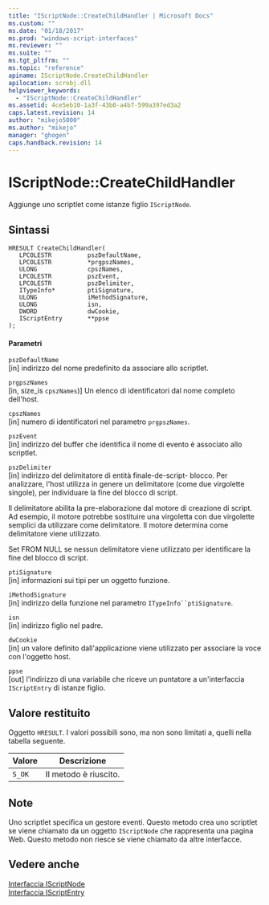 ```yaml
---
title: "IScriptNode::CreateChildHandler | Microsoft Docs"
ms.custom: ""
ms.date: "01/18/2017"
ms.prod: "windows-script-interfaces"
ms.reviewer: ""
ms.suite: ""
ms.tgt_pltfrm: ""
ms.topic: "reference"
apiname: IScriptNode.CreateChildHandler
apilocation: scrobj.dll
helpviewer_keywords: 
  - "IScriptNode::CreateChildHandler"
ms.assetid: 4ce5eb10-1a3f-43b0-a4b7-599a397ed3a2
caps.latest.revision: 14
author: "mikejo5000"
ms.author: "mikejo"
manager: "ghogen"
caps.handback.revision: 14
---
```

# IScriptNode::CreateChildHandler
Aggiunge uno scriptlet come istanze figlio `IScriptNode`.  
  
## Sintassi  
  
```  
HRESULT CreateChildHandler(  
   LPCOLESTR          pszDefaultName,  
   LPCOLESTR          *prgpszNames,  
   ULONG              cpszNames,  
   LPCOLESTR          pszEvent,  
   LPCOLESTR          pszDelimiter,  
   ITypeInfo*         ptiSignature,  
   ULONG              iMethodSignature,  
   ULONG              isn,  
   DWORD              dwCookie,  
   IScriptEntry       **ppse  
);  
```  
  
#### Parametri  
 `pszDefaultName`  
 \[in\] indirizzo del nome predefinito da associare allo scriptlet.  
  
 `prgpszNames`  
 \[in, size\_is `cpszNames`\)\] Un elenco di identificatori dal nome completo dell'host.  
  
 `cpszNames`  
 \[in\] numero di identificatori nel parametro `prgpszNames`.  
  
 `pszEvent`  
 \[in\] indirizzo del buffer che identifica il nome di evento è associato allo scriptlet.  
  
 `pszDelimiter`  
 \[in\] indirizzo del delimitatore di entità finale\-de\-script\- blocco.  Per analizzare, l'host utilizza in genere un delimitatore \(come due virgolette singole\), per individuare la fine del blocco di script.  
  
 Il delimitatore abilita la pre\-elaborazione dal motore di creazione di script.  Ad esempio, il motore potrebbe sostituire una virgoletta con due virgolette semplici da utilizzare come delimitatore.  Il motore determina come delimitatore viene utilizzato.  
  
 Set FROM NULL se nessun delimitatore viene utilizzato per identificare la fine del blocco di script.  
  
 `ptiSignature`  
 \[in\] informazioni sui tipi per un oggetto funzione.  
  
 `iMethodSignature`  
 \[in\] indirizzo della funzione nel parametro `ITypeInfo``ptiSignature`.  
  
 `isn`  
 \[in\] indirizzo figlio nel padre.  
  
 `dwCookie`  
 \[in\] un valore definito dall'applicazione viene utilizzato per associare la voce con l'oggetto host.  
  
 `ppse`  
 \[out\] l'indirizzo di una variabile che riceve un puntatore a un'interfaccia `IScriptEntry` di istanze figlio.  
  
## Valore restituito  
 Oggetto `HRESULT`.  I valori possibili sono, ma non sono limitati a, quelli nella tabella seguente.  
  
|Valore|Descrizione|  
|------------|-----------------|  
|`S_OK`|Il metodo è riuscito.|  
  
## Note  
 Uno scriptlet specifica un gestore eventi.  Questo metodo crea uno scriptlet se viene chiamato da un oggetto `IScriptNode` che rappresenta una pagina Web.  Questo metodo non riesce se viene chiamato da altre interfacce.  
  
## Vedere anche  
 [Interfaccia IScriptNode](../../winscript/reference/iscriptnode-interface.md)   
 [Interfaccia IScriptEntry](../../winscript/reference/iscriptentry-interface.md)